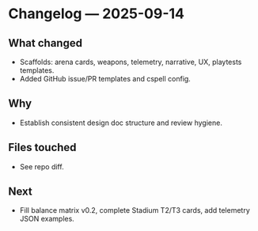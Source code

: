 # Changelog — 2025-09-14
## What changed
- Scaffolds: arena cards, weapons, telemetry, narrative, UX, playtests templates.
- Added GitHub issue/PR templates and cspell config.

## Why
- Establish consistent design doc structure and review hygiene.

## Files touched
- See repo diff.

## Next
- Fill balance matrix v0.2, complete Stadium T2/T3 cards, add telemetry JSON examples.
